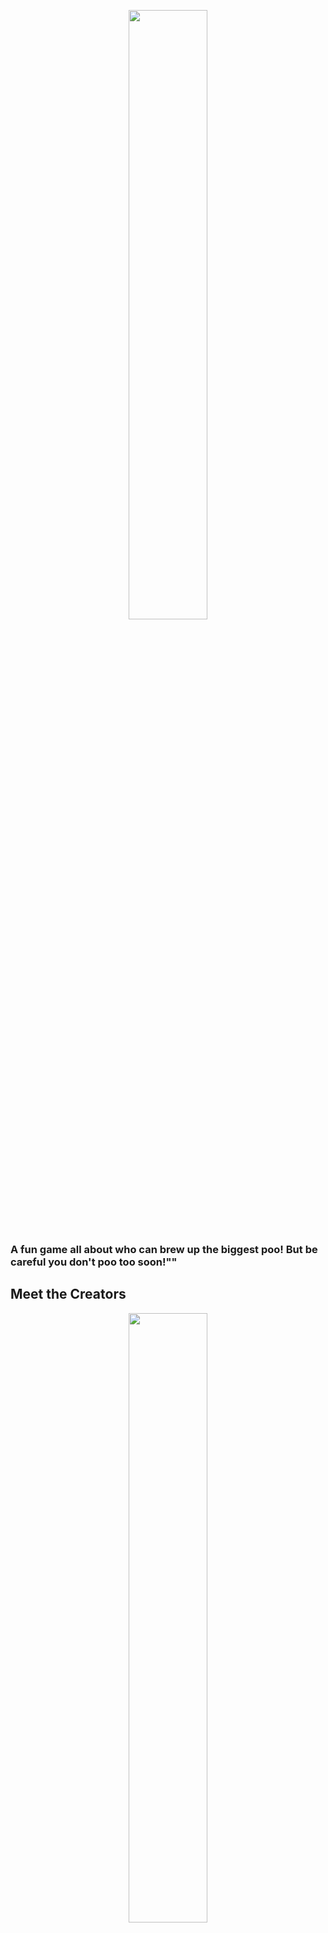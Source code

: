 <p align=center>
<img src="Logo/final.png" style="display:block;width:50%;">
</p>

### A fun game all about who can brew up the biggest poo! But be careful you don't poo too soon!""

## Meet the Creators
<p align=center>
<img src="TeamAboutCollaborators.jpeg" style="display:block;width:50%;">
</p>

<b>Tomas Pilvelis</b>: Over the past 10 years, I don't think there has not been a day where we have not spoken about poo.

<b>Edward Cook</b>: Theres nothing more life affirming than brewing a nice poo all day, taking the weight off be sitting on the toilet, and then squeezing out a hoggie.

Hi All, It's Tom and Ed. CPO's (Chief Poo Officers) of Team About LTD, about to bring you a new exciting card game...all about poo!

Up until this point we have been self funding Big-Pootential and we now think its time to put it to the public. Any funding will help us achieve our dream getting this great game out there and will go toward the final hurdles of artwork and production costs.

During our friendship we have mainly spoken about our poos, this lead to the idea of turning our love for poo into a card game! After much descussion we decided to go for it, what have we got to lose?! We have tested prototypes of Big Pootential and we think now is the time to start putting it out to the world.

We enjoy playing Big Pootential and we hope you will too!


## Rewards

![](marketing/draft-2/Post-2.2(kickstarter)_Folder/Post-2.2(kickstarter).png)
![](marketing/draft-3/Post-4.1(kickstarter)_Folder/Post-4.1(kickstarter).png)

| Pledge Minimum | Title | Description | Deck of Cards Reward |
| --- | --- | --- | --- |
| £10 | Pledge Without Reward | Support the project, show some love to see the project comes to light | 🟥 |
| £25 | Pledge & Pre Order | Pledge your support to make this project work and pre order Big Pootential Card Game to arrive before Christmas! | 🟩 |

## Rules

### Game Rules

![](marketing/draft-3/Post-2.1(kickstarter)_Folder/Post-2.1(kickstarter).png)

1-4 players

Key Rule: Player who <b>pooped most recently goes first</b>.

As gameplay commences, food cards are key to brewing, creating, developing, the largest poo in the game.

Beware however of traps your opponents may enforce upon you. Cards like 'laxative' will reduce your likely hood of winning with the largest poo.

The End of the game is when you pick up a Release card, this ends your game whilst others can continue to grow their poo.

At the end, the largest poo emerges as the victor.

Detailed rules come as part of the game.

![Consume as much food](marketing/draft-3/Post-17_Folder/Post-17.png)
![Dont Poo Too Soon](marketing/draft-3/Post-23_Folder/Post-23.png)
![Force your opp to have a bad time](marketing/draft-3/Post-10_Folder/Post-10.png)
![Release](marketing/draft-3/Post-9_Folder/Post-9.png)
![Can You Brew Biggest Poo?](marketing/draft-3/Post-22_Folder/Post-22.png)

### Drinking Game Rules

#### Drink on drinks

Everytime you get a drink card, you drink

#### Higher or Lower

Place the cards upside down, fip a card upwards. Then guess the next card to be higher or lower, then flip. If a correct guess Well Done, if wrong DRINK!

## Risks and challenges

Risks:
Currently we dont forsee any major risks to the project.

Challenges:
Our only challenege we keep facing is our finances due to being self funded, we hope this Kick Starter will remove this challenge and allow us to put the game into production.

![](marketing/draft-3/Post-13_Folder/Post-13.png)
